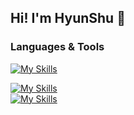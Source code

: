 ## Hi! I'm HyunShu 👋

<!--
**hsl26/hsl26** is a ✨ _special_ ✨ repository because its `README.md` (this file) appears on your GitHub profile.

Here are some ideas to get you started:

- 🔭 I’m currently working on ...
- 🌱 I’m currently learning ...
- 👯 I’m looking to collaborate on ...
- 🤔 I’m looking for help with ...
- 💬 Ask me about ...
- 📫 How to reach me: ...
- 😄 Pronouns: ...
- ⚡ Fun fact: ...
-->



### Languages & Tools

[![My Skills](https://skillicons.dev/icons?i=c,cpp,py,pytorch,tensorflow)](https://skillicons.dev)

[![My Skills](https://skillicons.dev/icons?i=html,css,js,ts,react)](https://skillicons.dev)
<br/>
[![My Skills](https://skillicons.dev/icons?i=anaconda,git,matlab,pycharm,vscode)](https://skillicons.dev)
